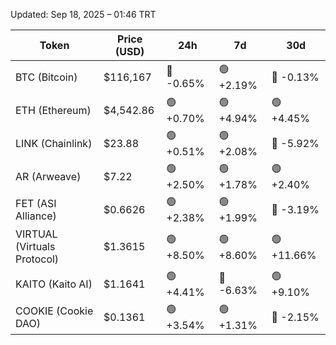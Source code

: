 Updated: Sep 18, 2025 – 01:46 TRT

| Token | Price (USD) | 24h | 7d | 30d |
|-------|-------------|-----|----|-----|
| BTC (Bitcoin) | $116,167 | 🔻 -0.65% | 🟢 +2.19% | 🔻 -0.13% |
| ETH (Ethereum) | $4,542.86 | 🟢 +0.70% | 🟢 +4.94% | 🟢 +4.45% |
| LINK (Chainlink) | $23.88 | 🟢 +0.51% | 🟢 +2.08% | 🔻 -5.92% |
| AR (Arweave) | $7.22 | 🟢 +2.50% | 🟢 +1.78% | 🟢 +2.40% |
| FET (ASI Alliance) | $0.6626 | 🟢 +2.38% | 🟢 +1.99% | 🔻 -3.19% |
| VIRTUAL (Virtuals Protocol) | $1.3615 | 🟢 +8.50% | 🟢 +8.60% | 🟢 +11.66% |
| KAITO (Kaito AI) | $1.1641 | 🟢 +4.41% | 🔻 -6.63% | 🟢 +9.10% |
| COOKIE (Cookie DAO) | $0.1361 | 🟢 +3.54% | 🟢 +1.31% | 🔻 -2.15% |
